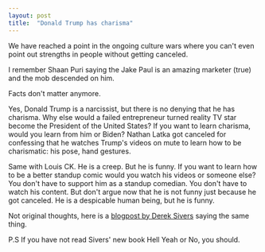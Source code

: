 ```yaml
---
layout: post
title:  "Donald Trump has charisma"
---
```


We have reached a point in the ongoing culture wars where you can't even point out strengths in people without getting canceled.

I remember Shaan Puri saying the Jake Paul is an amazing marketer (true) and the mob descended on him.

Facts don't matter anymore.

Yes, Donald Trump is a narcissist, but there is no denying that he has charisma. Why else would a failed entrepreneur turned reality TV star become the President of the United States? If you want to learn charisma, would you learn from him or Biden? Nathan Latka got canceled for confessing that he watches Trump's videos on mute to learn how to be charismatic: his pose, hand gestures.

Same with Louis CK. He is a creep. But he is funny. If you want to learn how to be a better standup comic would you watch his videos or someone else? You don't have to support him as a standup comedian. You don't have to watch his content. But don't argue now that he is not funny just because he got canceled. He is a despicable human being, but he is funny.

Not original thoughts, here is a [blogpost by Derek Sivers](https://sive.rs/you-not-them) saying the same thing.

P.S If you have not read Sivers' new book Hell Yeah or No, you should.
